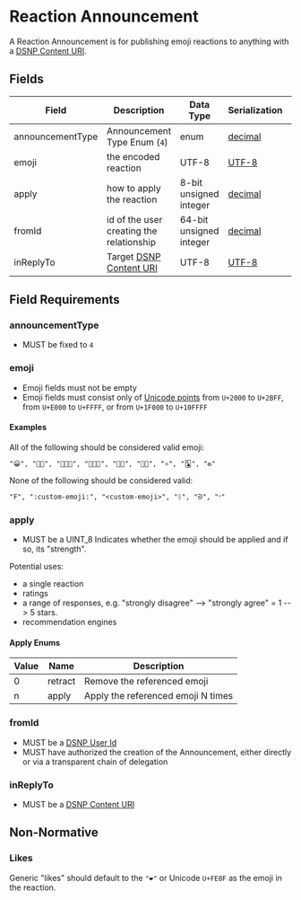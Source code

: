 # Reaction Announcement

A Reaction Announcement is for publishing emoji reactions to anything with a [DSNP Content URI](../Identifiers.md#dsnp-content-uri).

## Fields

| Field            | Description                                                   | Data Type               | Serialization | Parquet Type | Bloom Filter |
|------------------|---------------------------------------------------------------|-------------------------| ------------- |--------------|--------------|
| announcementType | Announcement Type Enum (`4`)                                  | enum                    | [decimal](../Serializations.md#decimal) | `INT32`      | no           |
| emoji            | the encoded reaction                                          | UTF-8                   | [UTF-8](https://datatracker.ietf.org/doc/html/rfc3629) | `UTF8`       | YES          |
| apply            | how to apply the reaction                                     | 8-bit unsigned integer  | [decimal](../Serializations.md#decimal)  | `UINT_8`     | no           |
| fromId           | id of the user creating the relationship                      | 64-bit unsigned integer | [decimal](../Serializations.md#decimal) | `UINT_64`    | YES          |
| inReplyTo        | Target [DSNP Content URI](../Identifiers.md#dsnp-content-uri) | UTF-8                   | [UTF-8](https://datatracker.ietf.org/doc/html/rfc3629) | `UTF8`       | YES          |

## Field Requirements

### announcementType

- MUST be fixed to `4`

### emoji

- Emoji fields must not be empty
- Emoji fields must consist only of [Unicode points](https://unicode.org/standard/standard.html) from `U+2000` to `U+2BFF`, from `U+E000` to `U+FFFF`, or from `U+1F000` to `U+10FFFF`

#### Examples

All of the following should be considered valid emoji:

```
"😀", "🤌🏼", "👩🏻‍🎤", "🧑🏿‍🏫", "🏳️‍🌈", "🏳️‍⚧️", "⚛︎", "🃑", "♻︎"
```

None of the following should be considered valid:

```
"F", ":custom-emoji:", "<custom-emoji>", "ᚱ", "ᘐ", "״"
```
### apply
- MUST be a UINT_8
Indicates whether the emoji should be applied and if so, its "strength".

Potential uses:
- a single reaction
- ratings
- a range of responses, e.g. "strongly disagree" --> "strongly agree" = 1 --> 5 stars.
- recommendation engines

#### Apply Enums

| Value | Name    | Description                        |
|-------|---------|------------------------------------|
| 0     | retract | Remove the referenced emoji        |
| n     | apply   | Apply the referenced emoji N times |

### fromId

- MUST be a [DSNP User Id](../Identifiers.md#dsnp-user-id)
- MUST have authorized the creation of the Announcement, either directly or via a transparent chain of delegation

### inReplyTo

- MUST be a [DSNP Content URI](../Identifiers.md#dsnp-content-uri)

## Non-Normative

### Likes

Generic "likes" should default to the `"❤️"` or Unicode `U+FE0F` as the emoji in the reaction.
